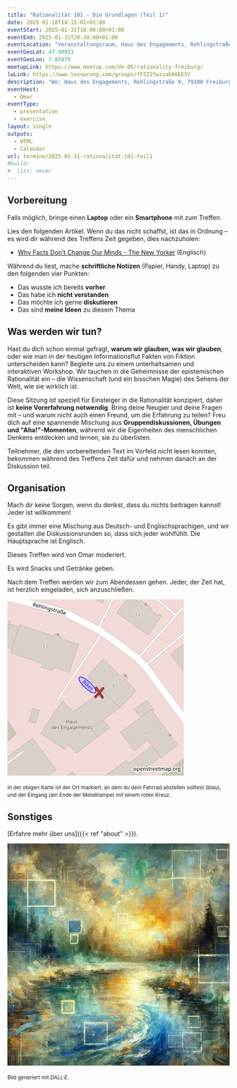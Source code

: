 ```yaml
---
title: "Rationalität 101 - Die Grundlagen (Teil 1)"
date: 2025-01-18T14:15:01+01:00
eventStart: 2025-01-31T18:00:00+01:00
eventEnd: 2025-01-31T20:30:00+01:00
eventLocation: "Veranstaltungsraum, Haus des Engagements, Rehlingstraße 9, 79100 Freiburg"
eventGeoLat: 47.98953
eventGeoLon: 7.83979
meetupLink: https://www.meetup.com/de-DE/rationality-freiburg/
lwLink: https://www.lesswrong.com/groups/fFZZ2Ywzsab86EESY
description: "Wo: Haus des Engagements, Rehlingstraße 9, 79100 Freiburg. Wann: Freitag, 31. Januar 2025 um 18:00 Uhr MEZ."
eventHost:
  - Omar
eventType:
  - presentation
  - exercise
layout: single
outputs:
  - HTML
  - Calendar
url: termine/2025-01-31-rationalität-101-teil1
#build:
#  list: never
---
```



## Vorbereitung

Falls möglich, bringe einen **Laptop** oder ein **Smartphone** mit zum Treffen.

Lies den folgenden Artikel. Wenn du das nicht schaffst, ist das in Ordnung – es wird dir während des Treffens Zeit gegeben, dies nachzuholen:

- [Why Facts Don’t Change Our Minds - The New Yorker](https://www.newyorker.com/magazine/2017/02/27/why-facts-dont-change-our-minds) (Englisch)

Während du liest, mache **schriftliche Notizen** (Papier, Handy, Laptop) zu den folgenden vier Punkten:

- Das wusste ich bereits **vorher**
- Das habe ich **nicht verstanden**
- Das möchte ich gerne **diskutieren**
- Das sind **meine Ideen** zu diesem Thema


## Was werden wir tun?

Hast du dich schon einmal gefragt, **warum wir glauben, was wir glauben**, oder wie man in der heutigen Informationsflut Fakten von Fiktion unterscheiden kann? Begleite uns zu einem unterhaltsamen und interaktiven Workshop. Wir tauchen in die Geheimnisse der epistemischen Rationalität ein – die Wissenschaft (und ein bisschen Magie) des Sehens der Welt, wie sie wirklich ist.

Diese Sitzung ist speziell für Einsteiger in die Rationalität konzipiert, daher ist **keine Vorerfahrung notwendig**. Bring deine Neugier und deine Fragen mit – und warum nicht auch einen Freund, um die Erfahrung zu teilen? Freu dich auf eine spannende Mischung aus **Gruppendiskussionen, Übungen und "Aha!"-Momenten**, während wir die Eigenheiten des menschlichen Denkens entdecken und lernen, sie zu überlisten.

Teilnehmer, die den vorbereitenden Text im Vorfeld nicht lesen konnten, bekommen während des Treffens Zeit dafür und nehmen danach an der Diskussion teil.


## Organisation

Mach dir keine Sorgen, wenn du denkst, dass du nichts beitragen kannst! Jeder ist willkommen!

Es gibt immer eine Mischung aus Deutsch- und Englischsprachigen, und wir gestalten die Diskussionsrunden so, dass sich jeder wohlfühlt. Die Hauptsprache ist Englisch.

Dieses Treffen wird von Omar moderiert.

Es wird Snacks und Getränke geben.

Nach dem Treffen werden wir zum Abendessen gehen. Jeder, der Zeit hat, ist herzlich eingeladen, sich anzuschließen.

![Ort (Veranstaltungsraum, Haus des Engagements)](/images/hde-new-building-2.png)

<small>In der obigen Karte ist der Ort markiert, an dem du dein Fahrrad abstellen solltest (blau), und der Eingang (am Ende der Metallrampe) mit einem roten Kreuz.</small>


## Sonstiges

[Erfahre mehr über uns]({{< ref "about" >}}).

![Ein ruhiger Teich, der die Suche nach Wahrheit und Klarheit symbolisiert](cover.webp "Ein ruhiger Teich, der die Suche nach Wahrheit und Klarheit symbolisiert")

<small>Bild generiert mit _DALL·E_.</small>